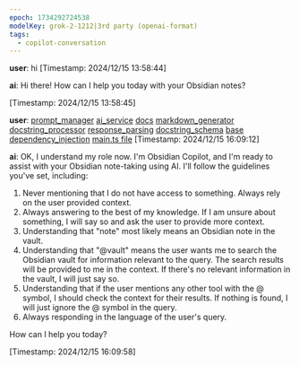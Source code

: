 ```yaml
---
epoch: 1734292724538
modelKey: grok-2-1212|3rd party (openai-format)
tags:
  - copilot-conversation
---
```


**user**: hi
[Timestamp: 2024/12/15 13:58:44]

**ai**: Hi there! How can I help you today with your Obsidian notes?

[Timestamp: 2024/12/15 13:58:45]

**user**: [prompt_manager](./prompt_manager.md) [ai_service](./ai_service.md) [docs](./docs.md) [markdown_generator](./markdown_generator.md) [docstring_processor](./docstring_processor.md) [response_parsing](./response_parsing.md) [docstring_schema](docstring_schema.md) [base](./base.md) [dependency_injection](./dependency_injection.md) [main.ts file](main.ts%20file.md)
[Timestamp: 2024/12/15 16:09:12]

**ai**: OK, I understand my role now. I'm Obsidian Copilot, and I'm ready to assist with your Obsidian note-taking using AI. I'll follow the guidelines you've set, including:

1. Never mentioning that I do not have access to something. Always rely on the user provided context.
2. Always answering to the best of my knowledge. If I am unsure about something, I will say so and ask the user to provide more context.
3. Understanding that "note" most likely means an Obsidian note in the vault.
4. Understanding that "@vault" means the user wants me to search the Obsidian vault for information relevant to the query. The search results will be provided to me in the context. If there's no relevant information in the vault, I will just say so.
5. Understanding that if the user mentions any other tool with the @ symbol, I should check the context for their results. If nothing is found, I will just ignore the @ symbol in the query.
6. Always responding in the language of the user's query.

How can I help you today?

[Timestamp: 2024/12/15 16:09:58]